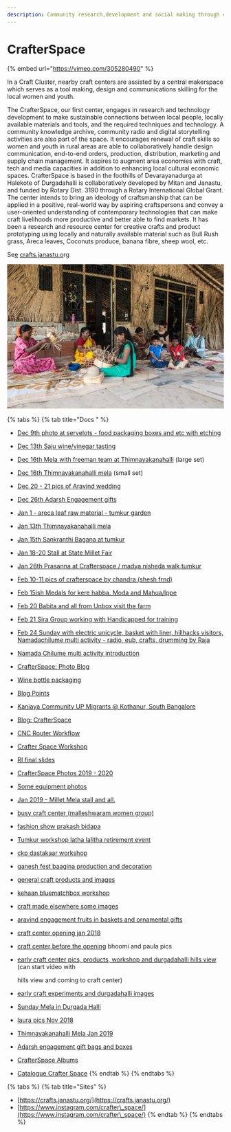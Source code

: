 ```yaml
---
description: Community research,development and social making through crafts.
---
```


# CrafterSpace

{% embed url="https://vimeo.com/305280490" %}

In a Craft Cluster, nearby craft centers are assisted by a central makerspace which serves as a tool making, design and communications skilling for the local women and youth.&#x20;

The CrafterSpace, our first center, engages in research and technology development to make sustainable connections between local people, locally available materials and tools, and the required techniques and technology. A community knowledge archive, community radio and digital storytelling activities are also part of the space. It encourages renewal of craft skills so women and youth in rural areas are able to collaboratively handle design communication, end-to-end orders, production, distribution, marketing and supply chain management. It aspires to augment area economies with craft, tech and media capacities in addition to enhancing local cultural economic spaces. CrafterSpace is based in the foothills of Devarayanadurga at Halekote of Durgadahalli is collaboratively developed by Mitan and Janastu, and funded by Rotary Dist. 3190 through a Rotary International Global Grant. The center intends to bring an ideology of craftsmanship that can be applied in a positive, real-world way by aspiring craftspersons and convey a user-oriented understanding of contemporary technologies that can make craft livelihoods more productive and better able to find markets. It has been a research and resource center for creative crafts and product prototyping using locally and naturally available material such as Bull Rush grass, Areca leaves, Coconuts produce, banana fibre, sheep wool, etc.

&#x20;Se[e](http://crafts.janastu.org/) [crafts.janastu.o](http://crafts.janastu.org/)rg

![](../.gitbook/assets/img-20190718-wa0005.jpg)

{% tabs %}
{% tab title="Docs " %}
* [Dec 9th photo at servelots - food packaging boxes and etc with etching](https://photos.app.goo.gl/dWQG15NHFppzUy3y9)
* [Dec 13th Saju wine/vinegar tasting](https://photos.app.goo.gl/KuRhkxZvov9Ucjs47)
* [Dec 16th Mela with freeman team at Thimnayakanahalli](https://photos.app.goo.gl/KuRhkxZvov9Ucjs47) (large set)
* [Dec 16th Thimnayakanahalli mela](https://photos.app.goo.gl/b3M1LFtcYXrpqkie6) (small set)
* [Dec 20 - 21 pics of Aravind wedding](https://photos.app.goo.gl/5DGctSteNncgpygSA)
* [Dec 26th Adarsh Engagement gifts](https://photos.app.goo.gl/TLg5hTFwtVG3ezGx5)
* [Jan 1 - areca leaf raw material - tumkur garden](https://photos.app.goo.gl/oP8dvU2wHGPGaMhCA)
* [Jan 13th Thimnayakanahalli mela](https://photos.app.goo.gl/oWmdWdzTv4HEnxoi9)
* [Jan 15th Sankranthi Bagana at tumkur](https://photos.app.goo.gl/ztd1Zu8pzQqsnsLYA)
* [Jan 18-20 Stall at State Millet Fair](https://photos.app.goo.gl/DvFQZsfNn7uvKfq27)
* [Jan 26th Prasanna at Crafterspace / madya nisheda walk tumkur](https://photos.app.goo.gl/6smwyGfBXPFAX3Z39)
* [Feb 10-11 pics of crafterspace by chandra (shesh frnd)](https://photos.app.goo.gl/YS3D8Fc9AehSnJtQ6)
* [Feb 15ish Medals for kere habba. Moda and Mahua/Ippe](https://photos.app.goo.gl/YHrRRhWx3CoH6sGA9)
* [Feb 20 Babita and all from Unbox visit the farm](https://photos.app.goo.gl/18WSqJaDD8euESk19)
* [Feb 21 Sira Group working with Handicapped for training](https://photos.app.goo.gl/7jKbPphgg2gmPVot9)
* [Feb 24 Sunday with electric unicycle, basket with liner, hillhacks visitors, Namadachilume multi activity - radio, eub, crafts, drumming by Raja](https://photos.app.goo.gl/GPtrZSGUkSQhLSpY8)
* [Namada Chilume multi activity introduction](https://photos.app.goo.gl/KfFrGBEsasnmjJ6y6)
* [CrafterSpace: Photo Blog](https://hackmd.io/zKShHbI3Ry2XiuMF5NhRtg)
* [Wine bottle packaging](https://hackmd.io/wDfq5J\_\_RJqWrvKxeRnQHA)
* [Blog Points](https://hackmd.io/05wGsCQ3SqOu50Y0l\_jSQA)
* [Kaniaya Community UP Migrants @ Kothanur, South Bangalore](https://hackmd.io/xk6BXVcuTu6ssT7v4gt3TQ)
* [Blog: CrafterSpace](https://docs.google.com/document/d/15K8Go5P5yJEepcB2v-hUF4XY9NMP1CfWg1O68K6JvFg/edit?usp=sharing)
* [CNC Router Workflow](https://docs.google.com/document/d/1v7fa8nLCEcK52QwS2Ahp8hUXZrMQN7wDbdqph3-pepw/edit)
* [Crafter Space Workshop](https://docs.google.com/document/d/1\_1ChMDQPOnc\_vfL0WgJ0OLd5zdeH\_m4vvPHMxhVYQ08/edit)
* [RI final slides](https://docs.google.com/presentation/d/1FSS3xBE8DUWxUYHFMnDgcyiDXVtrDCCDEQlxo9Lin9k/edit#slide=id.p)
* [CrafterSpace Photos 2019 - 2020](https://photos.app.goo.gl/rxMGJJvqAypQnrzX8)
* [Some equipment photos](https://photos.app.goo.gl/G2BnCtMAaCSVoXQq6)
* [Jan 2019 - Millet Mela stall and all.](https://photos.app.goo.gl/J7zDRyDg16jNADSr5)
* [busy craft center (malleshwaram women group)](https://photos.app.goo.gl/NzCW9Z3mKv5wHAB97)
* [fashion show prakash bidapa](https://photos.app.goo.gl/bJXz5qz8jvsq8iZL6)
* [Tumkur workshop latha lalitha retirement event](https://photos.app.goo.gl/SW73oTr9CEUVR4Lf9)
* [ckp dastakaar workshop](https://photos.app.goo.gl/cnitzezC5q6yrffW7)
* [ganesh fest baagina production and decoration](https://photos.app.goo.gl/2GL2fGt38NMm69aVA)
* [general craft products and images](https://photos.app.goo.gl/EjoLxbFRrtpQ5F3o7)
* [kehaan bluematchbox workshop](https://photos.app.goo.gl/1uKtSpq46QDhAGri8)
* [craft made elsewhere some images](https://photos.app.goo.gl/dVuReYe93QSgvdETA)
* [aravind engagement fruits in baskets and ornamental gifts](https://photos.app.goo.gl/5ZF9nCRT3k7G49RH7)
* [craft center opening jan 2018](https://photos.app.goo.gl/qjRYAz5mzbea5qReA)
* [craft center before the opening](https://photos.app.goo.gl/Qu2xQVkXCAvRw1Hf9) bhoomi and paula pics
*   [early craft center pics, products, workshop and durgadahalli hills view](https://photos.app.goo.gl/hUaxXS595Tu1cmpZ8) (can start video with

    hills view and coming to craft center)
* [early craft experiments and durgadahalli images](https://photos.app.goo.gl/PQQWv5XLZxrdmPtu6)
* [Sunday Mela in Durgada Halli](https://photos.app.goo.gl/sSENA684A8JLK6Ep8)
* [laura pics Nov 2018](https://drive.google.com/drive/u/3/folders/14pXeQlZNcuht4uHisNqpyHew9Ztk4II8)
* [Thimnayakanahalli Mela Jan 2019](https://photos.app.goo.gl/LoRd2JiBhjntmCMm8)
* [Adarsh engagement gift bags and boxes](https://photos.app.goo.gl/reZUftJb5hCJg7H6A)
* [CrafterSpace Albums](https://docs.google.com/document/d/1CO8\_RI\_vP7GSG-Qcmxdu7KGWvfON6afbt3qhWqaUu4Y/edit#heading=h.xlwvgvz1p7ok)
* [Catalogue Crafter Space](https://drive.google.com/drive/folders/10sOCdPijqspZ9zDAwUZ2\_A3cinZPFfHo?usp=sharing)
{% endtab %}
{% endtabs %}

{% tabs %}
{% tab title="Sites" %}
* [https://crafts.janastu.org/](https://crafts.janastu.org/)
* [https://www.instagram.com/crafter\_space/](https://www.instagram.com/crafter\_space/)
{% endtab %}
{% endtabs %}
